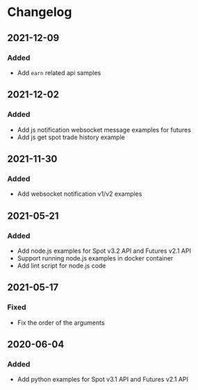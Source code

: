 # Changelog

## 2021-12-09

### Added

- Add `earn` related api samples


## 2021-12-02

### Added

- Add js notification websocket message examples for futures
- Add js get spot trade history example


## 2021-11-30

### Added

- Add websocket notification v1/v2 examples

## 2021-05-21

### Added

- Add node.js examples for Spot v3.2 API and Futures v2.1 API
- Support running node.js examples in docker container
- Add lint script for node.js code

## 2021-05-17

### Fixed

- Fix the order of the arguments

## 2020-06-04

### Added

- Add python examples for Spot v3.1 API and Futures v2.1 API
